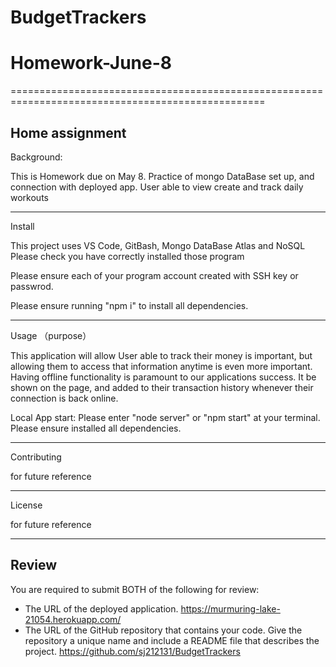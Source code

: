 # BudgetTrackers

# Homework-June-8

==================================================================================================

## Home assignment

Background:

This is Homework due on May 8. Practice of mongo DataBase set up, and connection with deployed app. User able to view create and track daily workouts

---

Install

This project uses VS Code, GitBash, Mongo DataBase Atlas and NoSQL Please check you have correctly installed those program

Please ensure each of your program account created with SSH key or passwrod.

Please ensure running "npm i" to install all dependencies.

---

Usage （purpose）

This application will allow User able to track their money is important, but allowing them to access that information anytime is even more important. Having offline functionality is paramount to our applications success. It be shown on the page, and added to their transaction history whenever their connection is back online.

Local App start: Please enter "node server" or "npm start" at your terminal. Please ensure installed all dependencies.

---

Contributing

for future reference

---

License

for future reference

---

## Review

You are required to submit BOTH of the following for review:

- The URL of the deployed application.
  https://murmuring-lake-21054.herokuapp.com/
- The URL of the GitHub repository that contains your code. Give the repository a unique name and include a README file that describes the project.
  https://github.com/sj212131/BudgetTrackers
